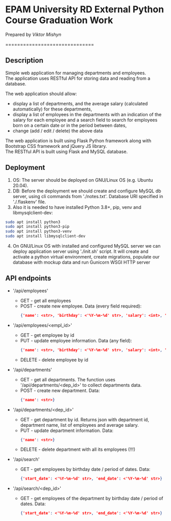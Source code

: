 # EPAM University RD External Python Course Graduation Work

Prepared by _Viktor Mishyn_

==============================

## Description

Simple web application for managing departments and employees.  
The application uses RESTful API for storing data and reading from a database.

The web application should allow:

* display a list of departments, and the average salary (calculated automatically) for these departments,
* display a list of employees in the departments with an indication of the salary for each employee and a search field
  to search for employees born on a certain date or in the period between dates,
* change (add / edit / delete) the above data

The web application is built using Flask Python framework along with Bootstrap CSS framework and jQuery JS library.  
The RESTful API is built using Flask and MySQL database.

## Deployment

1. OS: The server should be deployed on GNU/Linux OS (e.g. Ubuntu 20.04).
2. DB: Before the deployment we should create and configure MySQL db server, using cli commands from './notes.txt'.
  Database URI specified in './.flaskenv' file.
3. Also it is needed to have installed Python 3.8+, pip, venv and libmysqlclient-dev:
  ```bash
  sudo apt install python3
  sudo apt install python3-pip
  sudo apt install python3-venv
  sudo apt install libmysqlclient-dev
  ```
4. On GNU/Linux OS with installed and configured MySQL server we can deploy application server using './init.sh' script.
  It will create and activate a python virtual environment, create migrations, populate our database with mockup data
  and run Gunicorn WSGI HTTP server

## API endpoints

* '/api/employees'
    * GET - get all employees
    * POST - create new employee. Data (every field required):
      ```json
      {'name': <str>, 'birthday': <'%Y-%m-%d' str>, 'salary': <int>, 'dep_name': <str>}
      ````
* '/api/employees/<empl_id>'
    * GET - get employee by id
    * PUT - update employee information. Data (any field):
      ```json 
      {'name': <str>, 'birthday': <'%Y-%m-%d' str>, 'salary': <int>, 'dep_name': <str>}
      ````
    * DELETE - delete employee by id  
    
    
* '/api/departments'
    * GET - get all departments. The function uses '/api/departments/<dep_id>' to collect departments data.
    * POST - create new department. Data:
      ```json 
      {'name': <str>}
      ````
    
* '/api/departments/<dep_id>'
    * GET - get department by id. Returns json with department id, department name, list of employees and average
      salary.
    * PUT - update department information. Data:
      ```json 
      {'name': <str>}
      ````
    * DELETE - delete department with all its employees (!!!)  
    

* '/api/search'
    * GET - get employees by birthday date / period of dates. Data:
      ```json 
      {'start_date': <'%Y-%m-%d' str>, 'end_date': <'%Y-%m-%d' str>}
      ```  

* '/api/search/<dep_id>'
    * GET - get employees of the department by birthday date / period of dates. Data:
      ```json 
      {'start_date': <'%Y-%m-%d' str>, 'end_date': <'%Y-%m-%d' str>}
      ```  



